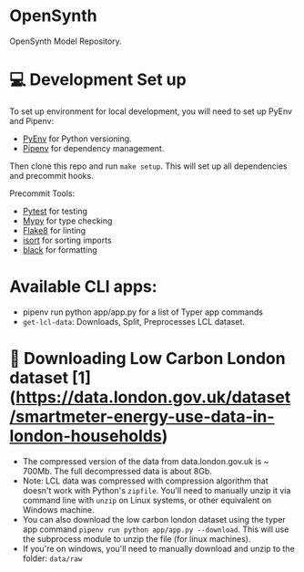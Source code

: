 # OpenSynth
OpenSynth Model Repository.

# 💻 Development Set up

To set up environment for local development, you will need to set up PyEnv and Pipenv:
- [PyEnv](https://github.com/pyenv/pyenv) for Python versioning.
- [Pipenv](https://github.com/pypa/pipenv) for dependency management.

Then clone this repo and run `make setup`. This will set up all dependencies and precommit hooks.

Precommit Tools:
* [Pytest](https://github.com/pytest-dev/pytest/) for testing
* [Mypy](https://mypy.readthedocs.io/en/stable/) for type checking
* [Flake8](https://flake8.pycqa.org/en/latest/) for linting
* [isort](https://github.com/PyCQA/isort) for sorting imports
* [black](https://github.com/psf/black) for formatting

# Available CLI apps:
- pipenv run python app/app.py for a list of Typer app commands
- `get-lcl-data`: Downloads, Split, Preprocesses LCL dataset.

# 💽 Downloading Low Carbon London dataset [1] (https://data.london.gov.uk/dataset/smartmeter-energy-use-data-in-london-households)
- The compressed version of the data from data.london.gov.uk is ~ 700Mb. The full decompressed data is about 8Gb.
- Note: LCL data was compressed with compression algorithm that doesn't work with Python's `zipfile`. You'll need to manually unzip it via command line with `unzip` on Linux systems, or other equivalent on Windows machine.
- You can also download the low carbon london dataset using the typer app command `pipenv run python app/app.py --download`. This will use the subprocess module to unzip the file (for linux machines).
- If you're on windows, you'll need to manually download and unzip to the folder: `data/raw`
